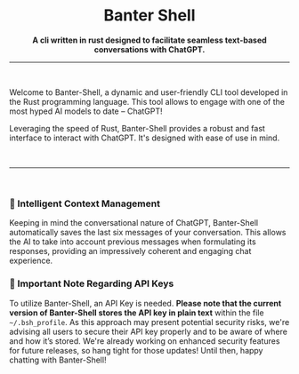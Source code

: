 <div align="center">

# Banter Shell

**A cli written in rust designed to facilitate seamless text-based conversations with ChatGPT.**

</div>

------------

<br>

Welcome to Banter-Shell, a dynamic and user-friendly CLI tool developed in the Rust programming language. This tool allows to engage with one of the most hyped AI models to date – ChatGPT!

Leveraging the speed of Rust, Banter-Shell provides a robust and fast interface to interact with ChatGPT. It's designed with ease of use in mind.

<br>

------------

<br>

### 💬 Intelligent Context Management

Keeping in mind the conversational nature of ChatGPT, Banter-Shell automatically saves the last six messages of your conversation. This allows the AI to take into account previous messages when formulating its responses, providing an impressively coherent and engaging chat experience.

### 🔑 Important Note Regarding API Keys

To utilize Banter-Shell, an API Key is needed. **Please note that the current version of Banter-Shell stores the API key in plain text** within the file `~/.bsh_profile`. As this approach may present potential security risks, we're advising all users to secure their API key properly and to be aware of where and how it’s stored. We're already working on enhanced security features for future releases, so hang tight for those updates! Until then, happy chatting with Banter-Shell!